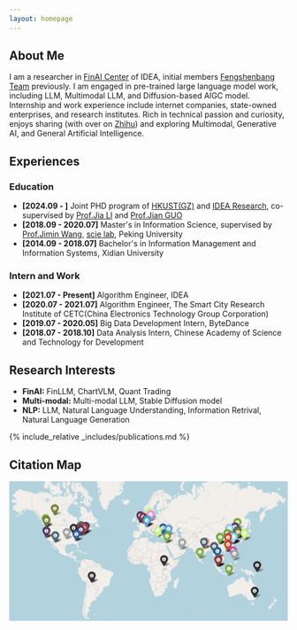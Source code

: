 ```yaml
---
layout: homepage
---
```


## About Me

I am a researcher in [FinAI Center](https://www.idea.edu.cn/research/research-finai.html) of IDEA, initial members [Fengshenbang Team](https://huggingface.co/IDEA-CCNL) previously. I am engaged in pre-trained large language model work, including LLM, Multimodal LLM, and Diffusion-based AIGC model. Internship and work experience include internet companies, state-owned enterprises, and research institutes. Rich in technical passion and curiosity, enjoys sharing (with over  on [Zhihu](https://www.zhihu.com/people/wxj630)) and exploring Multimodal, Generative AI, and General Artificial Intelligence.

## Experiences

### Education
- **[2024.09 - ]** Joint PHD program of [HKUST(GZ)](https://www.hkust-gz.edu.cn/) and [IDEA Research](https://www.idea.edu.cn/), co-supervised by [Prof.Jia LI](https://sites.google.com/view/lijia) and [Prof.Jian GUO](https://www.idea.edu.cn/person/guojian/)
- **[2018.09 - 2020.07]** Master's in Information Science, supervised by [Prof.Jimin Wang](http://www.im.pku.edu.cn/szll/xxxwyjs/wjm/index.htm), [scie lab](https://scie.pku.edu.cn/), Peking University
- **[2014.09 - 2018.07]** Bachelor's in Information Management and Information Systems, Xidian University

### Intern and Work
- **[2021.07 - Present]** Algorithm Engineer, IDEA
- **[2020.07 - 2021.07]** Algorithm Engineer, The Smart City Research Institute of CETC(China Electronics Technology Group Corporation)
- **[2019.07 - 2020.05]** Big Data Development Intern, ByteDance
- **[2018.07 - 2018.10]** Data Analysis Intern, Chinese Academy of Science and Technology for Development


## Research Interests

- **FinAI:** FinLLM, ChartVLM, Quant Trading
- **Multi-modal:** Multi-modal LLM, Stable Diffusion model
- **NLP:** LLM, Natural Language Understanding, Information Retrival, Natural Language Generation

<!-- ## News

- **[Feb. 2020]** Our paper about incremental learning is accepted to CVPR 2020.
- **[Feb. 2020]** We will host the ACM Multimedia Asia 2020 conference in Singapore!
- **[Sept. 2019]** Our paper about few-shot learning is accepted to NeurIPS 2019.
- **[Mar. 2019]** Our paper about few-shot learning is accepted to CVPR 2019. -->

{% include_relative _includes/publications.md %}

## Citation Map
![](./assets/img/citation_map.png)

<!-- {% include_relative _includes/services.md %} -->
